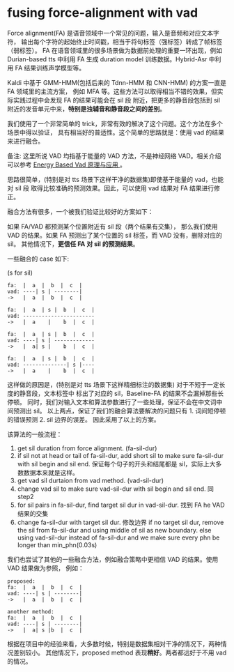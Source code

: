 # fusing force-alignment with vad

Force alignment(FA) 是语音领域中一个常见的问题，输入是音频和对应文本字符，
输出每个字符的起始终止时间戳，相当于将句标签（强标签）转成了帧标签（弱标签）。
FA 在语音领域里的很多场景做为数据前处理的重要一环出现，例如 Durian-based tts 中利用
FA 生成 duration model 训练数据。Hybrid-Asr 中利用 FA 结果训练声学模型等。

Kaldi 中基于 GMM-HMM(包括后来的 Tdnn-HMM 和 CNN-HMM) 的方案一直是 FA 领域里的主流方案，
例如 MFA 等。这些方法可以取得相当不错的效果，但实际实践过程中会发现 FA 的结果可能会在 sil 段
附近，把更多的静音段包括到 sil 附近的发音单元中来，**特别是浊辅音和静音段之间的差别**。

我们使用了一个非常简单的 trick，非常有效的解决了这个问题。这个方法在多个场景中得以验证，
具有相当好的普适性。这个简单的思路就是：使用 vad 的结果来进行融合。

备注: 这里所说 VAD 均指基于能量的 VAD 方法，不是神经网络 VAD。相关介绍可以参考 [Energy Based Vad 原理与应用
](https://liu-feng-deeplearning.github.io/2021/04/19/Energy-Based-Vad%E5%8E%9F%E7%90%86%E4%B8%8E%E5%BA%94%E7%94%A8/)。


思路很简单，(特别是对 tts 场景下这样干净的数据集)即使基于能量的 vad，也能对 sil 段
取得比较准确的预测效果。因此，可以使用 vad 结果对 FA 结果进行修正。

融合方法有很多，一个被我们验证比较好的方案如下：

如果 FA/VAD 都预测某个位置附近有 sil 段（两个结果有交集），
那么我们使用 VAD 的结果。如果 FA 预测出了某个位置的 sil 标签，而 VAD 没有，删除对应的 sil。
其他情况下，**更信任 FA 对 sil 的预测结果**。 

一些融合的 case 如下: 

(s for sil)

```text
fa:  |  a  |  b  |  c  |
vad: ----| s | --------|
->   |  a  |  b  |  c  |

fa:  |  a  | s |  b  |  c  |
vad: -----------------------
->   |  a    |    b  |  c  |

fa:  |  a  | s |  b  |  c  |
vad: ----| s | -------------
->   |  a| s |    b  |  c  |

fa:  |  a  | s |  b  |  c  |
vad: --------------| s |----
->   |  a    |    b  |  c  | 
```

这样做的原因是，(特别是对 tts 场景下这样精细标注的数据集) 对于不短于一定长度的静音段，文本标签中
标出了对应的 sil，Baseline-FA 的结果不会漏掉那些长停顿。
同时，我们对输入文本和算法参数进行了一些处理，保证不会在中文词中间预测出 sil。
以上两点，保证了我们的融合算法要解决的问题只有 1. 词间短停顿的错误预测 2. sil 边界的误差。
因此采用了以上的方案。


该算法的一般流程：

1. get sil duration from force alignment. (fa-sil-dur)
2. if sil not at head or tail of fa-sil-dur, add short sil to make sure fa-sil-dur 
with sil begin and sil end. 保证每个句子的开头和结尾都是 sil，实际上大多数数据本来就是这样。
3. get vad sil durtaion from vad method. (vad-sil-dur)
4. change vad sil to make sure vad-sil-dur with sil begin and sil end. 同step2
5. for sil pairs in fa-sil-dur, find target sil dur in vad-sil-dur. 找到 FA he VAD 结果的交集
6. change fa-sil-dur with target sil dur. 修改边界
 if no target sil dur, remove the sil from fa-sil-dur and using middle of sil as new boundary.
 else using vad-sil-dur instead of fa-sil-dur
 and we make sure every phn be longer than min_phn(0.03s)
 


我们也尝试了其他的一些融合方法，例如融合策略中更相信 VAD 的结果。使用 VAD 结果做为参照，
例如：

```text
proposed:
fa:  |  a  |  b  |  c  |
vad: ----| s | --------|
->   |  a  |  b  |  c  |

another method:
fa:  |  a  |  b  |  c  |
vad: ----| s | --------|
->   |  a| s |b  |  c  | 
```

根据在项目中的经验来看，大多数时候，特别是数据集相对干净的情况下，两种情况差别较小。
其他情况下，proposed method 表现**稍好**。两者都远好于不用 vad 的情况。

